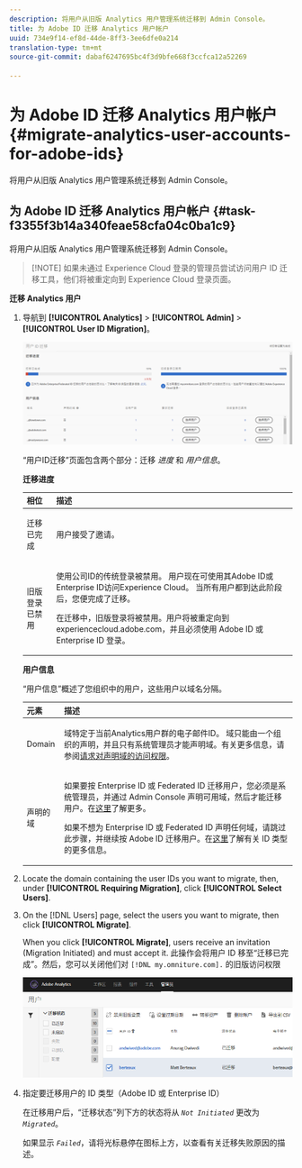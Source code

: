 ```yaml
---
description: 将用户从旧版 Analytics 用户管理系统迁移到 Admin Console。
title: 为 Adobe ID 迁移 Analytics 用户帐户
uuid: 734e9f14-ef8d-44de-8ff3-3ee6dfe0a214
translation-type: tm+mt
source-git-commit: dabaf6247695bc4f3d9bfe668f3ccfca12a52269

---
```



# 为 Adobe ID 迁移 Analytics 用户帐户{#migrate-analytics-user-accounts-for-adobe-ids}

将用户从旧版 Analytics 用户管理系统迁移到 Admin Console。

## 为 Adobe ID 迁移 Analytics 用户帐户 {#task-f3355f3b14a340feae58cfa04c0ba1c9}

将用户从旧版 Analytics 用户管理系统迁移到 Admin Console。

>[!NOTE] 如果未通过 Experience Cloud 登录的管理员尝试访问用户 ID 迁移工具，他们将被重定向到 Experience Cloud 登录页面。

**迁移 Analytics 用户**

1. 导航到 **[!UICONTROL Analytics]** > **[!UICONTROL Admin]** > **[!UICONTROL User ID Migration]**。

   ![](assets/migration-progress.png)

   “用户ID迁移”页面包含两个部分：迁移 *进度* 和 *用户信息*。

   **迁移进度**

   <table id="table_F9F1CFF762C745E198CB075A02BA2DDA"> 
   <thead> 
   <tr> 
      <th colname="col1" class="entry"> 相位 </th> 
      <th colname="col2" class="entry"> 描述 </th> 
   </tr>
   </thead>
   <tbody> 
   <tr> 
      <td colname="col1"> <p>迁移已完成 </p> </td> 
      <td colname="col2"> <p>用户接受了邀请。 </p> </td> 
   </tr> 
   <tr> 
      <td colname="col1"> <p>旧版登录已禁用 </p> </td> 
      <td colname="col2"> <p>使用公司ID的传统登录被禁用。 用户现在可使用其Adobe ID或Enterprise ID访问Experience Cloud。 当所有用户都到达此阶段后，您便完成了迁移。 </p> <p>在迁移中，旧版登录将被禁用。用户将被重定向到 <span class="filepath">experiencecloud.adobe.com</span>，并且必须使用 Adobe ID 或 Enterprise ID 登录。 </p> </td> 
   </tr> 
   </tbody> 
   </table>

   **用户信息**

   “用户信息”概述了您组织中的用户，这些用户以域名分隔。

   <table id="table_3822E27AF81E4A188562FEB5131548A5"> 
   <thead> 
   <tr> 
      <th colname="col1" class="entry"> 元素 </th> 
      <th colname="col2" class="entry"> 描述 </th> 
   </tr>
   </thead>
   <tbody> 
   <tr> 
      <td colname="col1"> <p>Domain </p> </td> 
      <td colname="col2"> <p>域特定于当前Analytics用户群的电子邮件ID。 域只能由一个组织的声明，并且只有系统管理员才能声明域。有关更多信息，请参阅<a href="https://helpx.adobe.com/cn/enterprise/help/request-access-to-claimed-domain.html">请求对声明域的访问权限</a>。 </p> </td> 
   </tr> 
   <tr> 
      <td colname="col1"> <p>声明的域 </p> </td> 
      <td colname="col2"> <p>如果要按 Enterprise ID 或 Federated ID 迁移用户，您必须是系统管理员，并通过 Admin Console 声明可用域，然后才能迁移用户。在<a href="https://helpx.adobe.com/cn/enterprise/help/identity.html">这里</a>了解更多。 </p> <p>如果不想为 Enterprise ID 或 Federated ID 声明任何域，请跳过此步骤，并继续按 Adobe ID 迁移用户。在<a href="https://helpx.adobe.com/cn/enterprise/help/identity.html">这里</a>了解有关 ID 类型的更多信息。 </p> </td> 
   </tr> 
   </tbody> 
   </table>

1. Locate the domain containing the user IDs you want to migrate, then, under **[!UICONTROL Requiring Migration]**, click **[!UICONTROL Select Users]**.
1. On the [!DNL Users] page, select the users you want to migrate, then click **[!UICONTROL Migrate]**.

   When you click **[!UICONTROL Migrate]**, users receive an invitation (Migration Initiated) and must accept it. 此操作会将用户 ID 移至“迁移已完成”。然后，您可以关闭他们对 `[!DNL my.omniture.com].` 的旧版访问权限

   ![](assets/user-info.png)

1. 指定要迁移用户的 ID 类型（Adobe ID 或 Enterprise ID）

   在迁移用户后，“迁移状态”列下方的状态将从 *`Not Initiated`* 更改为 *`Migrated`*。

   如果显示 *`Failed`*，请将光标悬停在图标上方，以查看有关迁移失败原因的描述。
